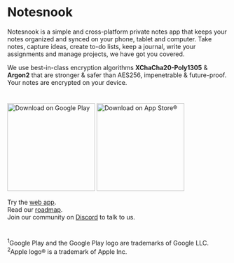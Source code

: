# Notesnook
Notesnook is a simple and cross-platform private notes app that keeps your notes organized and synced on your phone, tablet and computer. Take notes, capture ideas, create to-do lists, keep a journal, write your assignments and manage projects, we have got you covered. 

We use best-in-class encryption algorithms **XChaCha20-Poly1305** & **Argon2** that are stronger & safer than AES256, impenetrable & future-proof. Your notes are encrypted on your device.
#
<img src="https://play.google.com/intl/en_us/badges/static/images/badges/en_badge_web_generic.png" alt="Download on Google Play" width="200"/>
<img src="https://developer.apple.com/app-store/marketing/guidelines/images/badge-download-on-the-app-store.svg" alt="Download on App Store®" width="200"/>

Try the [web app](https://app.notesnook.com).<br/>
Read our [roadmap](https://github.com/ammarahm-ed/notesnook/edit/main/ROADMAP.md).<br/>
Join our community on [Discord](https://discord.com/invite/zQBK97EE22) to talk to us.<br/>
#
<sup>1</sup>Google Play and the Google Play logo are trademarks of Google LLC.<br/>
<sup>2</sup>Apple logo® is a trademark of Apple Inc.
